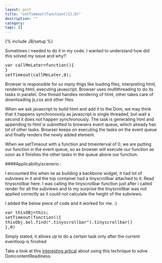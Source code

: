 ```yaml
---
layout: post
title: "setTimeout(function(){},0)"
description: ""
category: 
tags: []
---
```

{% include JB/setup %}

Sometimes i needed to do it in my code. I wanted to understand how did this solved my issue and why?:
<pre>
var callMeLater=function(){
}
setTimeout(callMeLater,0);
</pre>


<p>Browser is responsible for so many thigs like loading files, interpreting html, rendering html, executing javascript. Browser uses multithreading to do its tasks in parallel. One thread handles rendering of html, other takes care of downloading js,css and other files. 
</p>

<p>
When we ask javascript to build html and add it to the Dom, we may think that it happens synchronously as javascript is single threaded, but wait a second it does not happen synchronously. The task is generating html and appending to html is submitted to browsers event queue, which already has lot of other tasks. Browser keeps on executing the tasks on the event queue and finally renders the newly added element.
</p>
<p>
When we setTimeout with a function and timeinterval of 0, we are putting our function in the event queue, so as browser will execute our function as soon as it finishes the other tasks in the queue above our function. 
</p>

####Applicability/scenerio : 


I encounted this when iw as building a backbone widget, it had lot of subviews in it and the top container had a tinyscrollbar attached to it. Read tinyscrollbar here. I was calling the tinyscrollbar function just after i called render for all the subviews and to my surprise the tinyscrollbar was not applied correctly as it could not calculate the height of the subviews.

I added the below piece of code and it worked for me. :)<br> 

<pre>
var thisOBj=this;
setTimeout(function(){
thisObj.$el.find(".tinyscrollbar").tinyscrollbar()
},0)
</pre>    

Simply stated, it allows up to do a certain task only after the current eventloop is finished

Take a look at this [interesting artical](http://snook.ca/archives/javascript/settimeout%5Fsolve%5Fdomcontentloaded) about using this technique to solve DomcontentReadiness.

